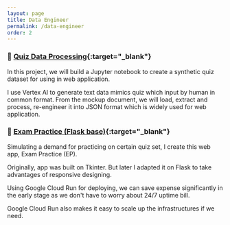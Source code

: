```yaml
---
layout: page
title: Data Engineer
permalink: /data-engineer
order: 2
---
```


### 🤖 [Quiz Data Processing](https://github.com/linhnfruto/quiz-data-processing){:target="_blank"}

In this project, we will build a Jupyter notebook to create a synthetic quiz dataset for using in web application.

I use Vertex AI to generate text data mimics quiz which input by human in common format. From the mockup document, we will load, extract and process, re-engineer it into JSON format which is widely used for web application.

### 🧐 [Exam Practice (Flask base)](https://github.com/linhnfruto/exam-practice-flask){:target="_blank"}

Simulating a demand for practicing on certain quiz set, I create this web app, Exam Practice (EP).

Originally, app was built on Tkinter. But later I adapted it on Flask to take advantages of responsive designing.

Using Google Cloud Run for deploying, we can save expense significantly in the early stage 
as we don't have to worry about 24/7 uptime bill.

Google Cloud Run also makes it easy to scale up the infrastructures if we need.
